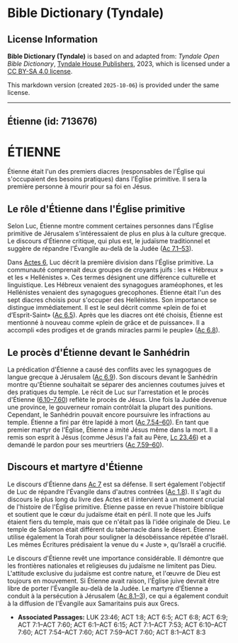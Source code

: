 # Bible Dictionary (Tyndale)

## License Information

**Bible Dictionary (Tyndale)** is based on and adapted from: _Tyndale Open Bible Dictionary_, [Tyndale House Publishers](https://tyndaleopenresources.com/), 2023, which is licensed under a [CC BY-SA 4.0 license](https://creativecommons.org/licenses/by-sa/4.0/legalcode.en).

This markdown version (created `2025-10-06`) is provided under the same license.



--------------------------------

## Étienne (id: 713676)

ÉTIENNE
=======

Étienne était l'un des premiers diacres (responsables de l'Église qui s'occupaient des besoins pratiques) dans l'Église primitive. Il sera la première personne à mourir pour sa foi en Jésus.

Le rôle d'Étienne dans l'Église primitive
-----------------------------------------

Selon Luc, Étienne montre comment certaines personnes dans l'Église primitive de Jérusalem s'intéressaient de plus en plus à la culture grecque. Le discours d'Étienne critique, qui plus est, le judaïsme traditionnel et suggère de répandre l'Évangile au\-delà de la Judée ([Ac 7\.1–53](https://ref.ly/Acts7:1-Acts7:53)).

Dans [Actes 6](https://ref.ly/Acts6:1-Acts6:15), Luc décrit la première division dans l'Église primitive. La communauté comprenait deux groupes de croyants juifs : les « Hébreux » et les « Hellénistes ». Ces termes désignent une différence culturelle et linguistique. Les Hébreux venaient des synagogues araméophones, et les Hellénistes venaient des synagogues grecophones. Étienne était l'un des sept diacres choisis pour s'occuper des Hellénistes. Son importance se distingue immédiatement. Il est le seul décrit comme «plein de foi et d’Esprit\-Saint» ([Ac 6\.5](https://ref.ly/Acts6:5)). Après que les diacres ont été choisis, Étienne est mentionné à nouveau comme «plein de grâce et de puissance». Il a accompli «des prodiges et de grands miracles parmi le peuple» ([Ac 6\.8](https://ref.ly/Acts6:8)).

Le procès d'Étienne devant le Sanhédrin
---------------------------------------

La prédication d'Étienne a causé des conflits avec les synagogues de langue grecque à Jérusalem ([Ac 6\.9](https://ref.ly/Acts6:9)). Son discours devant le Sanhédrin montre qu'Étienne souhaitait se séparer des anciennes coutumes juives et des pratiques du temple. Le récit de Luc sur l'arrestation et le procès d'Étienne ([6\.10–7\.60](https://ref.ly/Acts6:10-Acts7:60)) reflète le procès de Jésus. Une fois la Judée devenue une province, le gouverneur romain contrôlait la plupart des punitions. Cependant, le Sanhédrin pouvait encore poursuivre les infractions au temple. Étienne a fini par être lapidé à mort ([Ac 7\.54–60](https://ref.ly/Acts7:54-Acts7:60)). En tant que premier martyr de l'Église, Étienne a imité Jésus même dans la mort. Il a remis son esprit à Jésus (comme Jésus l'a fait au Père, [Lc 23\.46](https://ref.ly/Luke23:46)) et a demandé le pardon pour ses meurtriers ([Ac 7\.59–60](https://ref.ly/Acts7:59-Acts7:60)).

Discours et martyre d'Étienne
-----------------------------

Le discours d'Étienne dans [Ac 7](https://ref.ly/Acts7:1-Acts7:60) est sa défense. Il sert également l'objectif de Luc de répandre l'Évangile dans d'autres contrées ([Ac 1\.8](https://ref.ly/Acts1:8)). Il s'agit du discours le plus long du livre des Actes et il intervient à un moment crucial de l'histoire de l'Église primitive. Étienne passe en revue l'histoire biblique et soutient que le cœur du judaïsme était en péril. Il note que les Juifs étaient fiers du temple, mais que ce n'était pas là l'idée originale de Dieu. Le temple de Salomon était différent du tabernacle dans le désert. Étienne utilise également la Torah pour souligner la désobéissance répétée d'Israël. Les mêmes Écritures prédisaient la venue du « Juste », qu'Israël a crucifié.

Le discours d'Étienne revêt une importance considérable. Il démontre que les frontières nationales et religieuses du judaïsme ne limitent pas Dieu. L'attitude exclusive du judaïsme est contre nature, et l'œuvre de Dieu est toujours en mouvement. Si Étienne avait raison, l'Église juive devrait être libre de porter l'Évangile au\-delà de la Judée. Le martyre d'Étienne a conduit à la persécution à Jérusalem ([Ac 8\.1–3](https://ref.ly/Acts8:1-Acts8:3)), ce qui a également conduit à la diffusion de l'Évangile aux Samaritains puis aux Grecs.

* **Associated Passages:** LUK 23:46; ACT 1:8; ACT 6:5; ACT 6:8; ACT 6:9; ACT 7:1–ACT 7:60; ACT 6:1–ACT 6:15; ACT 7:1–ACT 7:53; ACT 6:10–ACT 7:60; ACT 7:54–ACT 7:60; ACT 7:59–ACT 7:60; ACT 8:1–ACT 8:3

